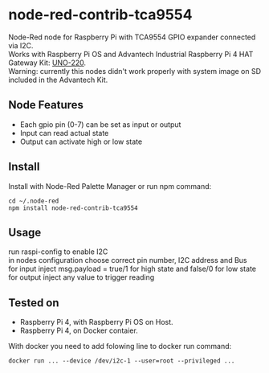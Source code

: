 # node-red-contrib-tca9554

Node-Red node for Raspberry Pi with TCA9554 GPIO expander connected via I2C.<br>
Works with Raspberry Pi OS and Advantech Industrial Raspberry Pi 4 HAT Gateway Kit: [UNO-220](https://www.advantech.eu/products/9a0cc561-8fc2-4e22-969c-9df90a3952b5/uno-220/mod_94566667-42f2-4da7-847c-a8f88e0d7e8f).<br>
Warning: currently this nodes didn't work properly with system image on SD included in the Advantech Kit.<br>

## Node Features
- Each gpio pin (0-7) can be set as input or output
- Input can read actual state
- Output can activate high or low state

## Install

Install with Node-Red Palette Manager or run npm command:
```
cd ~/.node-red
npm install node-red-contrib-tca9554
```
## Usage

run raspi-config to enable I2C<br>
in nodes configuration choose correct pin number, I2C address and Bus<br>
for input inject msg.payload = true/1 for high state and false/0 for low state<br>
for output inject any value to trigger reading<br>

## Tested on
- Raspberry Pi 4, with Raspberry Pi OS on Host.
- Raspberry Pi 4, on Docker contaier.

With docker you need to add folowing line to docker run command:
```
docker run ... --device /dev/i2c-1 --user=root --privileged ...
```
